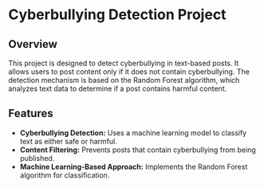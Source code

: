 # Cyberbullying Detection Project

## Overview

This project is designed to detect cyberbullying in text-based posts. It allows users to post content only if it does not contain cyberbullying. The detection mechanism is based on the Random Forest algorithm, which analyzes text data to determine if a post contains harmful content.

## Features

- **Cyberbullying Detection:** Uses a machine learning model to classify text as either safe or harmful.  
- **Content Filtering:** Prevents posts that contain cyberbullying from being published.  
- **Machine Learning-Based Approach:** Implements the Random Forest algorithm for classification.  
